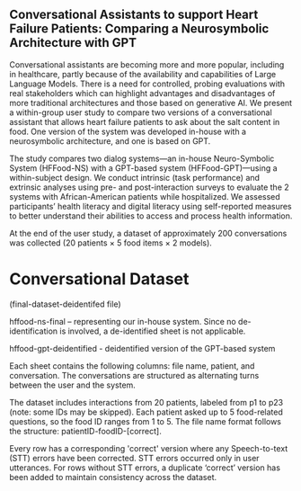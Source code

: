 ## Conversational Assistants to support Heart Failure Patients: Comparing a Neurosymbolic Architecture with GPT

<!-- Authors: Anuja Tayal, Barbara Di Eugenio, Devika Salunke, Andrew D. Boyd, Carolyn A Dickens, Eulalia P Abril, Olga Garcia-Bedoya, Paula G Allen-Meares
-->

Conversational assistants are becoming more and more popular, including in healthcare, partly because of the availability and capabilities of Large Language Models. There is a need for controlled, probing evaluations with real stakeholders which can highlight advantages and disadvantages of more traditional architectures and those based on generative AI. We present a within-group user study to compare two versions of a conversational assistant that allows heart failure patients to ask about the salt content in food. One version of the system was developed in-house with a neurosymbolic architecture, and one is based on GPT.

The study compares two dialog systems—an in-house Neuro-Symbolic System (HFFood-NS) with a GPT-based system (HFFood-GPT)—using a within-subject design. 
We conduct intrinsic (task performance)  and extrinsic analyses using pre- and post-interaction surveys to evaluate the 2 systems with African-American patients while hospitalized. We assessed participants’ health literacy and digital literacy using self-reported measures to better
understand their abilities to access and process health information.

At the end of the user study, a dataset of approximately 200 conversations was collected (20 patients × 5 food items × 2 models).


# Conversational Dataset
(final-dataset-deidentifed file)

hffood-ns-final – representing our in-house system. Since no de-identification is involved, a de-identified sheet is not applicable.

hffood-gpt-deidentified - deidentified version of the GPT-based system

Each sheet contains the following columns: file name, patient, and conversation. The conversations are structured as alternating turns between the user and the system.

The dataset includes interactions from 20 patients, labeled from p1 to p23 (note: some IDs may be skipped). Each patient asked up to 5 food-related questions, so the food ID ranges from 1 to 5. The file name format follows the structure: patientID-foodID-[correct].

Every row has a corresponding 'correct' version where any Speech-to-text (STT) errors have been corrected. STT errors occurred only in user utterances. For rows without STT errors, a duplicate ‘correct’ version has been added to maintain consistency across the dataset.
